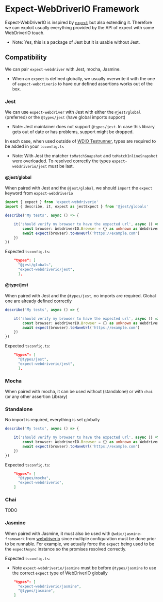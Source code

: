 # Expect-WebDriverIO Framework

Expect-WebDriverIO is inspired by [`expect`](https://www.npmjs.com/package/expect) but also extending it. Therefore we can exploit usually everything provided by the API of expect with some WebDriverIO touch.
  - Note: Yes, this is a package of Jest but it is usable without Jest.

## Compatibility

We can pair `expect-webdriver` with Jest, mocha, Jasmine.
  - When an `expect` is defined globally, we usually overwrite it with the one of `expect-webdriverio` to have our defined assertions works out of the box.

### Jest
We can use `expect-webdriver` with Jest with either the `@jest/global` (preferred) or the `@types/jest` (have global imports support)
  - Note: Jest maintainer does not support `@types/jest`. In case this library gets out of date or has problems, support might be dropped.

In each case, when used outside of [WDIO Testrunner](https://webdriver.io/docs/clioptions), types are required to be added in your `tsconfig.ts`
  - Note: With Jest the matcher `toMatchSnapshot` and `toMatchInlineSnapshot` were overloaded. To resolved correctly the types `expect-webdriverio/jest` must be last.

#### @jest/global
When paired with Jest and the `@jest/global`, we should `import` the `expect` keyword from `expect-webdriverio`

```ts
import { expect } from 'expect-webdriverio'
import { describe, it, expect as jestExpect } from '@jest/globals'

describe('My tests', async () => {

    it('should verify my browser to have the expected url', async () => {
        const browser: WebdriverIO.Browser = {} as unknown as WebdriverIO.Browser
        await expect(browser).toHaveUrl('https://example.com')
    })
})        
```

Expected `tsconfig.ts`:
```json
    "types": [
      "@jest/globals",
      "expect-webdriverio/jest",
      ],
```  


#### @type/jest
When paired with Jest and the `@types/jest`, no imports are required. Global one are already defined correctly

```ts
describe('My tests', async () => {

    it('should verify my browser to have the expected url', async () => {
        const browser: WebdriverIO.Browser = {} as unknown as WebdriverIO.Browser
        await expect(browser).toHaveUrl('https://example.com')
    })
})     
```

Expected `tsconfig.ts`:
```json
    "types": [
      "@types/jest",
      "expect-webdriverio/jest",
      ],
```
    
### Mocha
When paired with mocha, it can be used without (standalone) or with `chai` (or any other assertion Library)

### Standalone
No import is required, everything is set globally

```ts
describe('My tests', async () => {

    it('should verify my browser to have the expected url', async () => {
        const browser: WebdriverIO.Browser = {} as unknown as WebdriverIO.Browser
        await expect(browser).toHaveUrl('https://example.com')
    })
})     
```

Expected `tsconfig.ts`:
```json
    "types": [
      "@types/mocha",
      "expect-webdriverio",
    ]
```

### Chai
TODO

### Jasmine
When paired with Jasmine, it must also be used with `@wdio/jasmine-framework` from [webdriverio](https://github.com/webdriverio/webdriverio) since multiple configuration must be done prior to be runnable. For example, we actually force the `expect` being used to be the `expectAsync` instance so the promises resolved correctly.

Expected `tsconfig.ts`:
  - Note `expect-webdriverio/jasmine` must be before `@types/jasmine` to use the correct `expect` type of WebDriverIO globally
```json
    "types": [
      "expect-webdriverio/jasmine",
      "@types/jasmine",
    ]
```


